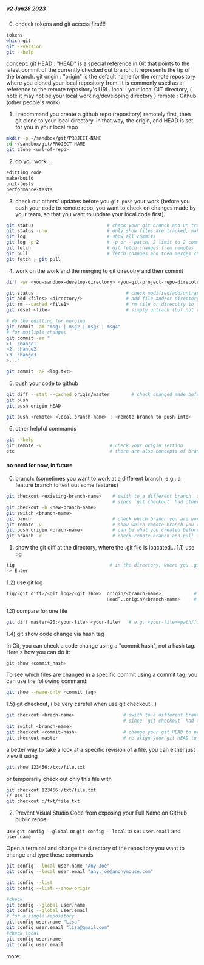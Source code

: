 ##### v2 Jun28 2023

0) chceck tokens and git access first!!! 
```bash
tokens
which git
git --version
git --help
```
concept: 
git HEAD   : "HEAD" is a special reference in Git that points to the latest commit of the currently checked out branch. It represents the tip of the branch.
git origin : "origin" is the default name for the remote repository where you cloned your local repository from. It is commonly used as a reference to the remote repository's URL.
local      : your local GIT directory, ( note it may not be your local working/developing directory )
remote     : Github (other people's work)

1) I recommand you create a github repo (repository) remotely first, then git clone to your local directory. in that way, the origin, and HEAD is set for you in your local repo
```bash
mkdir -p ~/sandbox/git/PROJECT-NAME
cd ~/sandbox/git/PROJECT-NAME
git clone <url-of-repo>
```
2) do you work...
```bash
editting code
make/build
unit-tests
performance-tests
```
3) check out others' updates before you `git push` your work  (before you push your code to remote repo, you want to check on changes made by your team, so that you want to update your local code first)
```bash
git status                           # check your git branch and un tracked files
git status -uno                      # only show files are tracked, make your status info cleaner
git log                              # show all commits
git log -p 2                         # -p or --patch, 2 limit to 2 commits
git fetch                            # git fetch changes from remotes
git pull                             # fetch changes and then merges changes to your local branches... 
git fetch ; git pull                 
```
4) work on the work and the merging to git direcotry and then commit
```bash
diff -wr <you-sandbox-develop-directory> <you-git-project-repo-direcotry> | grep ^diff        # -wr, is flag for ignoring whitespace in files

git status                                  # check modified/add/untracked files
git add <files> <directory/>                # add file and/or directory/ to track
git rm --cached <file1>                     # rm file or direcotry to track, but not remove file locally, NOTE will remove file in other developer machine when they do a `git pull`
git reset <file>                            # simply untrack (but not remove?)

# do the editting for merging
git commit -am "msg1 | msg2 | msg3 | msg4"
# for mutliple changes 
git commit -am "
>1. change1                                    
>2. change2
>3. change3
>..." 

git commit -aF <log.txt>                                                         # edit the commit msg before commit...                       
```

5) push your code to github 
```bash
git diff --stat --cached origin/master        # check changed made before push
git push                                                                         # if orign and branch set before 
git push origin HEAD                                                             # push the latest local commit to the default remote branch, 
                                                                                 # "HEAD" is a reference to the latest commit of the currently checked out branch.
git push <remote> <local branch name> : <remote branch to push into>             # full git push: e.g.: `git push origin main : main` or 
```

6) other helpful commands
```bash
git --help
git remote -v                         # check your origin setting
etc                                   # there are also concepts of branch, commit, and commit-hash-tag, which we can talk about in future
```

#### no need for now, in future

0)  branch: (sometimes you want to work at a different branch, e.g.: a feature branch to test out some features)
```bash
git checkout <existing-branch-name>    # swith to a different branch, use git switch (after git version 2.23), git checkout is dangerous to use, 
                                       # since `git checkout` had other functionalities like checking out specific files or commits.   
git checkout -b <new-branch-name>
git switch <branch-name>
git banch                              # check which branch you are working at 
git remote -v                          # show which remote branch you can push to ... 
git push origin <brach-name>           # can be what you created before
git branch -r                          # check remote branch and pull from remote branch, -r is short for remote 

```

1) show the git diff 
at the directory, where the .git file is loacated... 
1.1) use tig

```bash
tig                                   # in the directory, where you .git are at ...  
-> Enter 
```
1.2) use git log
```bash
tig/<git diff>/<git log>/<git show>  origin/<branch-name>            # in that branch
                                     Head^..origin/<branch-name>     # in-between Head and origin/<branch-name>
```
1.3) compare for one file
```bash
git diff master~20:<your-file> <your-file>   # e.g. <your-file>=path/file.c
```

1.4) git show code change via hash tag

In Git, you can check a code change using a "commit hash", not a hash tag. Here's how you can do it:
```php
git show <commit_hash>
```
To see which files are changed in a specific commit using a commit tag, you can use the following command:
```bash
git show --name-only <commit_tag>
```
1.5) git checkout, ( be very careful when use git checkout...)
```bash
git checkout <brach-name>                  # swith to a different branch, use git switch (after git version 2.23), git checkout is dangerous to use, 
                                           # since `git checkout` had other functionalities like checking out specific files or commits.   
git switch <branch-name>                                        
git checkout <commit-hash>                 # change your git HEAD to previous <commit-hash>
git checkout master                        # re-align your git HEAD to the latest commit 
```
a better way to take a look at a specific revision of a file, you can either just view it using
```bash
git show 123456:/txt/file.txt
```
or temporarily check out only this file with
```bash
git checkout 123456:/txt/file.txt
// use it
git checkout :/txt/file.txt
```
2) Prevent Visual Studio Code from exposing your Full Name on GitHub public repos

use `git config --global` or `git config --local` to set `user.email` and `user.name`

Open a terminal and change the directory of the repository you want to change and type these commands
```bash
git config --local user.name "Any Joe"
git config --local user.email "any.joe@anonymouse.com"

git config --list
git config --list --show-origin

#check
git config --global user.name
git config --global user.email
# for a single repository
git config user.name "Lisa"
git config user.email "lisa@gmail.com"
#check local
git config user.name
git config user.email

```
more:
